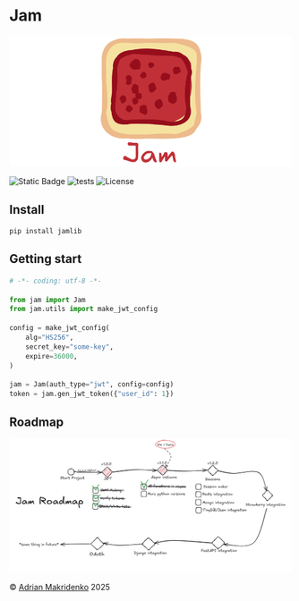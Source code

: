 # Jam

![logo](https://github.com/lyaguxafrog/jam/blob/master/docs/assets/h_logo_n_title.png?raw=true)

![Static Badge](https://img.shields.io/badge/Python-3.13-blue?logo=python&logoColor=white)
![tests](https://github.com/lyaguxafrog/jam/actions/workflows/run-tests.yml/badge.svg)
![License](https://img.shields.io/badge/Licese-MIT-grey?link=https%3A%2F%2Fgithub.com%2Flyaguxafrog%2Fjam%2Fblob%2Frelease%2FLICENSE.md)

## Install
```bash
pip install jamlib
```

## Getting start
```python
# -*- coding: utf-8 -*-

from jam import Jam
from jam.utils import make_jwt_config

config = make_jwt_config(
    alg="HS256",
    secret_key="some-key",
    expire=36000,
)

jam = Jam(auth_type="jwt", config=config)
token = jam.gen_jwt_token({"user_id": 1})
```

## Roadmap
![Roadmap](https://github.com/lyaguxafrog/jam/blob/master/docs/assets/roadmap.png?raw=true)

&copy; [Adrian Makridenko](https://github.com/lyaguxafrog) 2025
